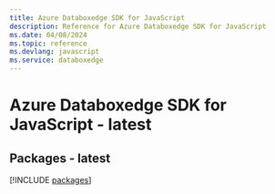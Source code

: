 ```yaml
---
title: Azure Databoxedge SDK for JavaScript
description: Reference for Azure Databoxedge SDK for JavaScript
ms.date: 04/08/2024
ms.topic: reference
ms.devlang: javascript
ms.service: databoxedge
---
```

# Azure Databoxedge SDK for JavaScript - latest
## Packages - latest
[!INCLUDE [packages](databoxedge-index.md)]